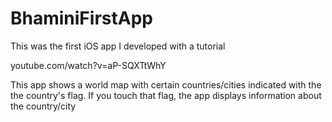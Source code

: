  # BhaminiFirstApp
 
  
 This was the first iOS app I developed with a tutorial
 
 youtube.com/watch?v=aP-SQXTtWhY
 
 This app shows a world map with certain countries/cities indicated with the the country's flag. 
 If you touch that flag, the app displays information about the country/city
 
 
